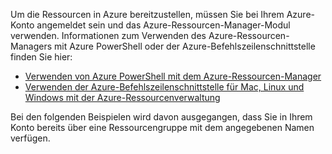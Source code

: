 
Um die Ressourcen in Azure bereitzustellen, müssen Sie bei Ihrem Azure-Konto angemeldet sein und das Azure-Ressourcen-Manager-Modul verwenden. Informationen zum Verwenden des Azure-Ressourcen-Managers mit Azure PowerShell oder der Azure-Befehlszeilenschnittstelle finden Sie hier:

- [Verwenden von Azure PowerShell mit dem Azure-Ressourcen-Manager](../articles/powershell-azure-resource-manager.md)
- [Verwenden der Azure-Befehlszeilenschnittstelle für Mac, Linux und Windows mit der Azure-Ressourcenverwaltung](../articles/xplat-cli-azure-resource-manager.md)

Bei den folgenden Beispielen wird davon ausgegangen, dass Sie in Ihrem Konto bereits über eine Ressourcengruppe mit dem angegebenen Namen verfügen.

<!---HONumber=AcomDC_0420_2016-->
